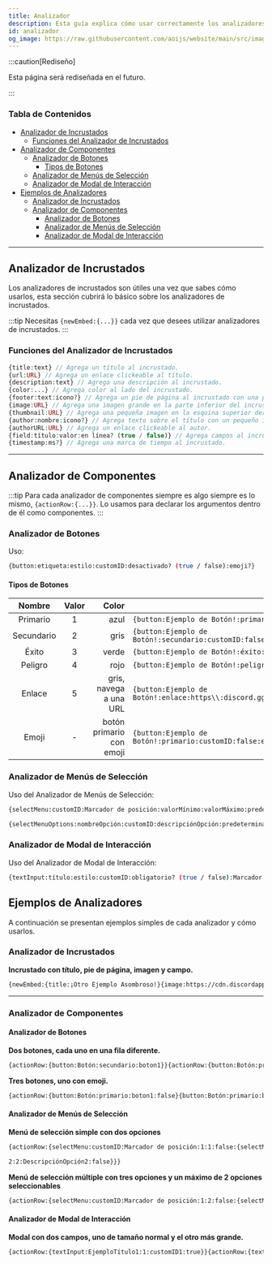 ```yaml
---
title: Analizador
description: Esta guía explica cómo usar correctamente los analizadores de mensajes incrustados y componentes. Incluyendo conceptos básicos y ejemplos.
id: analizador
og_image: https://raw.githubusercontent.com/aoijs/website/main/src/images/og/17.png
---
```


:::caution[Rediseño]

Esta página será rediseñada en el futuro.

:::

<!-- omit from toc -->
### Tabla de Contenidos

- [Analizador de Incrustados](#analizador-de-incrustados)
  - [Funciones del Analizador de Incrustados](#funciones-del-analizador-de-incrustados)
- [Analizador de Componentes](#analizador-de-componentes)
  - [Analizador de Botones](#analizador-de-botones)
    - [Tipos de Botones](#tipos-de-botones)
  - [Analizador de Menús de Selección](#analizador-de-menús-de-selección)
  - [Analizador de Modal de Interacción](#analizador-de-modal-de-interacción)
- [Ejemplos de Analizadores](#ejemplos-de-analizadores)
  - [Analizador de Incrustados](#analizador-de-incrustados-1)
  - [Analizador de Componentes](#analizador-de-componentes-1)
    - [Analizador de Botones](#analizador-de-botones-1)
    - [Analizador de Menús de Selección](#analizador-de-menús-de-selección-1)
    - [Analizador de Modal de Interacción](#analizador-de-modal-de-interacción-1)

---

## Analizador de Incrustados

Los analizadores de incrustados son útiles una vez que sabes cómo usarlos, esta sección cubrirá lo básico sobre los analizadores de incrustados.

:::tip
Necesitas `{newEmbed:{...}}` cada vez que desees utilizar analizadores de incrustados.
:::

### Funciones del Analizador de Incrustados

```php
{title:text} // Agrega un título al incrustado.
{url:URL} // Agrega un enlace clickeable al título.
{description:text} // Agrega una descripción al incrustado.
{color:...} // Agrega color al lado del incrustado.
{footer:text:icono?} // Agrega un pie de página al incrustado con una pequeña imagen a la izquierda del pie de página o ninguna.
{image:URL} // Agrega una imagen grande en la parte inferior del incrustado.
{thumbnail:URL} // Agrega una pequeña imagen en la esquina superior derecha.
{author:nombre:icono?} // Agrega texto sobre el título con un pequeño ícono a la izquierda o ninguno.
{authorURL:URL} // Agrega un enlace clickeable al autor.
{field:título:valor:en línea? (true / false)} // Agrega campos al incrustado, que pueden estar en línea o no.
{timestamp:ms?} // Agrega una marca de tiempo al incrustado.
```

---

## Analizador de Componentes

:::tip
Para cada analizador de componentes siempre es algo siempre es lo mismo, `{actionRow:{...}}`. Lo usamos para declarar los argumentos dentro de él como componentes.
:::

### Analizador de Botones

Uso:

```bash
{button:etiqueta:estilo:customID:desactivado? (true / false):emoji?}
```

#### Tipos de Botones

|   Nombre    | Valor |                     Color |                                                                     |
| :-------: | :---: | ------------------------: | ------------------------------------------------------------------- |
|  Primario  |   1   |                   azul | `{button:Ejemplo de Botón!:primario:customID:false}`                   |
| Secundario |   2   |                      gris | `{button:Ejemplo de Botón!:secundario:customID:false}`                 |
|  Éxito  |   3   |                     verde | `{button:Ejemplo de Botón!:éxito:customID:false}`                   |
|  Peligro   |   4   |                       rojo | `{button:Ejemplo de Botón!:peligro:customID:false}`                    |
|   Enlace    |   5   |  gris, navega a una URL | `{button:Ejemplo de Botón!:enlace:https\\:discord.gg:false}`            |
|   Emoji   |   -   | botón primario con emoji | `{button:Ejemplo de Botón!:primario:customID:false:emojiNombre,emojiID}` |

### Analizador de Menús de Selección

Uso del Analizador de Menús de Selección:

```bash
{selectMenu:customID:Marcador de posición:valorMínimo:valorMáximo:predeterminado(true / false):...opciones}

{selectMenuOptions:nombreOpción:customID:descripciónOpción:predeterminado? (true / false):emoji?}
```

### Analizador de Modal de Interacción

Uso del Analizador de Modal de Interacción:

```bash
{textInput:título:estilo:customID:obligatorio? (true / false):Marcador de posición?:longitudMínima?:longitudMáxima?:valorPredeterminado?}
```

## Ejemplos de Analizadores

A continuación se presentan ejemplos simples de cada analizador y cómo usarlos.

### Analizador de Incrustados

**Incrustado con título, pie de página, imagen y campo.**

```bash
{newEmbed:{title:¡Otro Ejemplo Asombroso!}{image:https://cdn.discordapp.com/icons/773352845738115102/f6b0d1a62a83397976ea441c5377e6ad.png?size=128}{field:Este es un título de campo!:Y una descripción de campo que no está en línea!:false}{footer:Ejemplo #2}}
```

---

### Analizador de Componentes

#### Analizador de Botones

**Dos botones, cada uno en una fila diferente.**

```bash
{actionRow:{button:Botón:secundario:boton1}}{actionRow:{button:Botón:primario:boton2}}
```

**Tres botones, uno con emoji.**

```bash
{actionRow:{button:Botón:primario:boton1:false}{button:Botón:primario:boton2:false}{button:Botón:peligro:boton3:false:👋}}
```

#### Analizador de Menús de Selección

**Menú de selección simple con dos opciones**

```bash
{actionRow:{selectMenu:customID:Marcador de posición:1:1:false:{selectMenuOptions:Opción1:1:DescripciónOpción1:false:👋}{selectMenuOptions:Opción

2:2:DescripciónOpción2:false}}}
```

**Menú de selección múltiple con tres opciones y un máximo de 2 opciones seleccionables**

```bash
{actionRow:{selectMenu:customID:Marcador de posición:1:2:false:{selectMenuOptions:Opción1:1:DescripciónOpción1:false:👋}{selectMenuOptions:Opción2:2:DescripciónOpción2:false}{selectMenuOptions:Opción3:3:DescripciónOpción3:false}}}
```

#### Analizador de Modal de Interacción

**Modal con dos campos, uno de tamaño normal y el otro más grande.**

```bash
{actionRow:{textInput:EjemploTítulo1:1:customID1:true}}{actionRow:{textInput:EjemploTítulo2:2:customID2:false}}
```